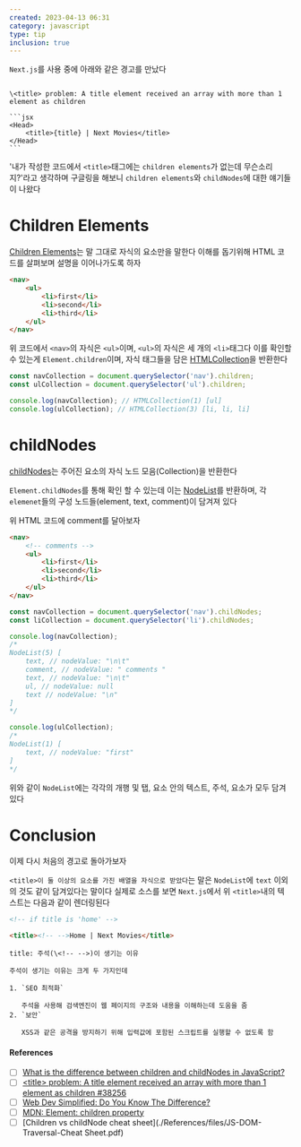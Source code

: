 ```yaml
---
created: 2023-04-13 06:31
category: javascript
type: tip
inclusion: true
---
```


`Next.js`를 사용 중에 아래와 같은 경고를 만났다

````ad-warning

\<title> problem: A title element received an array with more than 1 element as children

```jsx
<Head>
	<title>{title} | Next Movies</title>
</Head>
```
````
 
'내가 작성한 코드에서 `<title>`태그에는 `children elements`가 없는데 무슨소리지?'라고 생각하며 구글링을 해보니 `children elements`와  `childNodes`에 대한 얘기들이 나왔다

# Children Elements
[Children Elements](https://developer.mozilla.org/en-US/docs/Web/API/Element/children)는 말 그대로 자식의 요소만을 말한다
이해를 돕기위해 HTML 코드를 살펴보며 설명을 이어나가도록 하자

```html
<nav>
	<ul>
		<li>first</li>
		<li>second</li>
		<li>third</li>
	</ul>
</nav>
```

위 코드에서 `<nav>`의 자식은 `<ul>`이며, `<ul>`의 자식은 세 개의 `<li>`태그다
이를 확인할 수 있는게 `Element.children`이며, 자식 태그들을 담은 [HTMLCollection](https://developer.mozilla.org/en-US/docs/Web/API/HTMLCollection)을 반환한다

```js
const navCollection = document.querySelector('nav').children;
const ulCollection = document.querySelector('ul').children;

console.log(navCollection); // HTMLCollection(1) [ul]
console.log(ulCollection); // HTMLCollection(3) [li, li, li]
```

# childNodes
[childNodes](https://developer.mozilla.org/en-US/docs/Web/API/Node/childNodes)는 주어진 요소의 자식 노드 모음(Collection)을 반환한다

`Element.childNodes`를 통해 확인 할 수 있는데 이는 [NodeList](https://developer.mozilla.org/en-US/docs/Web/API/NodeList)를 반환하며,
각 `elemenet`들의 구성 노드들(element, text, comment)이 담겨져 있다

위 HTML 코드에 comment를 달아보자

```html
<nav>
	<!-- comments -->
	<ul>
		<li>first</li>
		<li>second</li>
		<li>third</li>
	</ul>
</nav>
```

```js
const navCollection = document.querySelector('nav').childNodes;
const liCollection = document.querySelector('li').childNodes;

console.log(navCollection);
/*
NodeList(5) [
	text, // nodeValue: "\n\t"
	comment, // nodeValue: " comments " 
	text, // nodeValue: "\n\t"
	ul, // nodeValue: null
	text // nodeValue: "\n"
]
*/

console.log(ulCollection);
/*
NodeList(1) [
	text, // nodeValue: "first"
]
*/
```

위와 같이 `NodeList`에는 각각의 개행 및 탭, 요소 안의 텍스트, 주석, 요소가 모두 담겨있다

# Conclusion
이제 다시 처음의 경고로 돌아가보자

`<title>이 둘 이상의 요소를 가진 배열을 자식으로 받았다`는 말은 `NodeList`에 `text` 이외의 것도 같이 담겨있다는 말이다
실제로 소스를 보면 `Next.js`에서 위 `<title>`내의 텍스트는 다음과 같이 렌더링된다

```html
<!-- if title is 'home' -->

<title><!-- -->Home | Next Movies</title>
```

```ad-attention
title: 주석(\<!-- -->)이 생기는 이유

주석이 생기는 이유는 크게 두 가지인데

1. `SEO 최적화`
   
   주석을 사용해 검색엔진이 웹 페이지의 구조와 내용을 이해하는데 도움을 줌
2. `보안`
   
   XSS과 같은 공격을 방지하기 위해 입력값에 포함된 스크립트를 실행할 수 없도록 함
```

#### References
- [ ] [What is the difference between children and childNodes in JavaScript?](https://stackoverflow.com/a/7935719/14460912)
- [ ] [\<title> problem: A title element received an array with more than 1 element as children #38256](https://github.com/vercel/next.js/discussions/38256#discussioncomment-3070196)
- [ ] [Web Dev Simplified: Do You Know The Difference?](https://youtu.be/rhvec8cXLlo)
- [ ] [MDN: Element: children property](https://developer.mozilla.org/en-US/docs/Web/API/Element/children)
- [ ] [Children vs childNode cheat sheet](./References/files/JS-DOM-Traversal-Cheat Sheet.pdf)